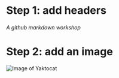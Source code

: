 # Step 1: add headers
###### A github markdown workshop

# Step 2: add an image
![Image of Yaktocat](https://octodex.github.com/images/yaktocat.png)

